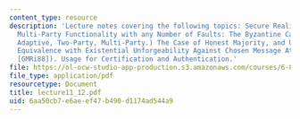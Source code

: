 ```yaml
---
content_type: resource
description: 'Lecture notes covering the following topics: Secure Realization of any
  Multi-Party Functionality with any Number of Faults: The Byzantine Case. (Static,
  Adaptive, Two-Party, Multi-Party.) The Case of Honest Majority, and UC Signatures.
  Equivalence with Existential Unforgeability Against Chosen Message Attacks (As in
  [GMRi88]). Usage for Certification and Authentication.'
file: https://ol-ocw-studio-app-production.s3.amazonaws.com/courses/6-897-selected-topics-in-cryptography-spring-2004/6aa50cb7e6aeef47b490d1174ad544a9_lecture11_12.pdf
file_type: application/pdf
resourcetype: Document
title: lecture11_12.pdf
uid: 6aa50cb7-e6ae-ef47-b490-d1174ad544a9
---
```

